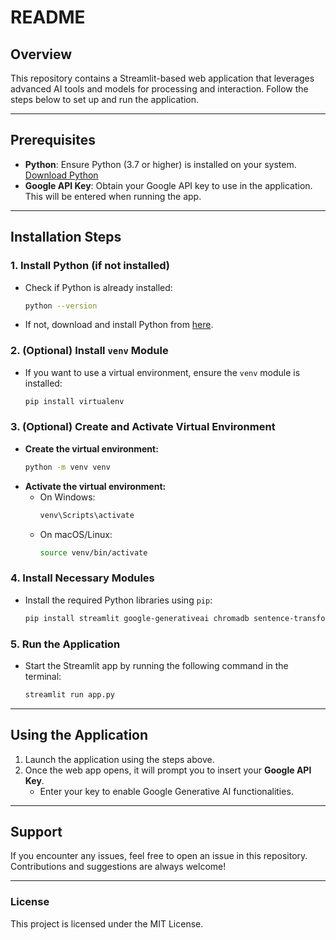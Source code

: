 # README

## Overview

This repository contains a Streamlit-based web application that leverages advanced AI tools and models for processing and interaction. Follow the steps below to set up and run the application.

---

## Prerequisites

- **Python**: Ensure Python (3.7 or higher) is installed on your system. [Download Python](https://www.python.org/downloads/)
- **Google API Key**: Obtain your Google API key to use in the application. This will be entered when running the app.

---

## Installation Steps

### 1. Install Python (if not installed)

- Check if Python is already installed:
  ```bash
  python --version
  ```
- If not, download and install Python from [here](https://www.python.org/downloads/).

### 2. (Optional) Install `venv` Module

- If you want to use a virtual environment, ensure the `venv` module is installed:
  ```bash
  pip install virtualenv
  ```

### 3. (Optional) Create and Activate Virtual Environment

- **Create the virtual environment:**
  ```bash
  python -m venv venv
  ```
- **Activate the virtual environment:**
  - On Windows:
    ```bash
    venv\Scripts\activate
    ```
  - On macOS/Linux:
    ```bash
    source venv/bin/activate
    ```

### 4. Install Necessary Modules

- Install the required Python libraries using `pip`:
  ```bash
  pip install streamlit google-generativeai chromadb sentence-transformers numpy langchain-text-splitters pypdf
  ```

### 5. Run the Application

- Start the Streamlit app by running the following command in the terminal:
  ```bash
  streamlit run app.py
  ```

---

## Using the Application

1. Launch the application using the steps above.
2. Once the web app opens, it will prompt you to insert your **Google API Key**.
   - Enter your key to enable Google Generative AI functionalities.

---

## Support

If you encounter any issues, feel free to open an issue in this repository. Contributions and suggestions are always welcome!

---

### License

This project is licensed under the MIT License.
